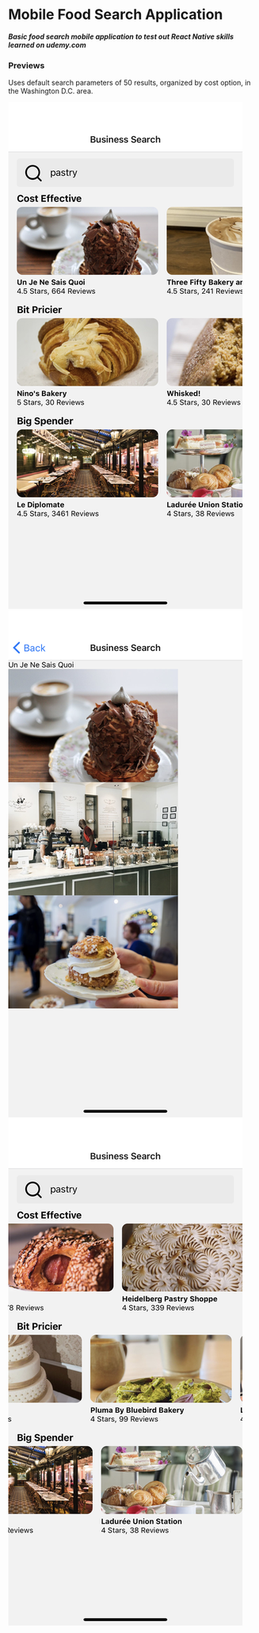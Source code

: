 # Mobile Food Search Application

**_Basic food search mobile application to test out React Native skills learned on udemy.com_**

### Previews

Uses default search parameters of 50 results, organized by cost option, in the Washington D.C. area.

![main_page_A](/media/main1.png)
![main_page_A](/media/detail1.png)
![main_page_A](/media/main2.png)
